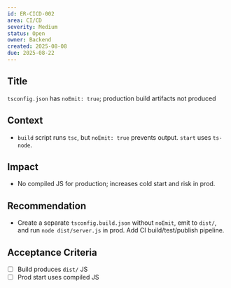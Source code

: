```yaml
---
id: ER-CICD-002
area: CI/CD
severity: Medium
status: Open
owner: Backend
created: 2025-08-08
due: 2025-08-22
---
```


## Title
`tsconfig.json` has `noEmit: true`; production build artifacts not produced

## Context
- `build` script runs `tsc`, but `noEmit: true` prevents output. `start` uses `ts-node`.

## Impact
- No compiled JS for production; increases cold start and risk in prod.

## Recommendation
- Create a separate `tsconfig.build.json` without `noEmit`, emit to `dist/`, and run `node dist/server.js` in prod. Add CI build/test/publish pipeline.

## Acceptance Criteria
- [ ] Build produces `dist/` JS
- [ ] Prod start uses compiled JS
